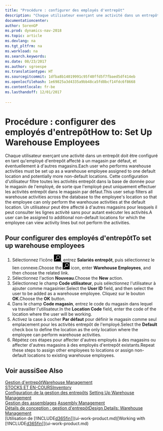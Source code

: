 ```yaml
---
title: "Procédure : configurer des employés d'entrepôt"
description: "Chaque utilisateur exerçant une activité dans un entrepôt doit être configuré en tant qu'employé d'entrepôt affecté à un magasin par défaut, et éventuellement à d'autres magasins."
documentationcenter: 
author: SorenGP
ms.prod: dynamics-nav-2018
ms.topic: article
ms.devlang: na
ms.tgt_pltfrm: na
ms.workload: na
ms.search.keywords: 
ms.date: 08/23/2017
ms.author: sgroespe
ms.translationtype: HT
ms.sourcegitcommit: 1dfba8b14019991c95f40ffd5f7fbaed5df414eb
ms.openlocfilehash: 1e69825a3d4335a9bb48ca5fd8bcf14fdc6f8668
ms.contentlocale: fr-be
ms.lasthandoff: 12/01/2017

---
```

# <a name="how-to-set-up-warehouse-employees"></a><span data-ttu-id="d965e-103">Procédure : configurer des employés d'entrepôt</span><span class="sxs-lookup"><span data-stu-id="d965e-103">How to: Set Up Warehouse Employees</span></span>
<span data-ttu-id="d965e-104">Chaque utilisateur exerçant une activité dans un entrepôt doit être configuré en tant qu'employé d'entrepôt affecté à un magasin par défaut, et éventuellement à d'autres magasins.</span><span class="sxs-lookup"><span data-stu-id="d965e-104">Each user who performs warehouse activities must be set up as a warehouse employee assigned to one default location and potentially more non-default locations.</span></span> <span data-ttu-id="d965e-105">Cette configuration d'utilisateur filtre toutes les activités entrepôt dans la base de donnée pour le magasin de l'employé, de sorte que l'employé peut uniquement effectuer les activités entrepôt dans le magasin par défaut.</span><span class="sxs-lookup"><span data-stu-id="d965e-105">This user setup filters all warehouse activities across the database to the employee's location so that the employee can only perform the warehouse activities at the default location.</span></span> <span data-ttu-id="d965e-106">Un utilisateur peut être affecté à d'autres magasins pour lesquels il peut consulter les lignes activité sans pour autant exécuter les activités.</span><span class="sxs-lookup"><span data-stu-id="d965e-106">A user can be assigned to additional non-default locations for which the employee can view activity lines but not perform the activities.</span></span>

## <a name="to-set-up-warehouse-employees"></a><span data-ttu-id="d965e-107">Pour configurer des employés d'entrepôt</span><span class="sxs-lookup"><span data-stu-id="d965e-107">To set up warehouse employees</span></span>  
1.  <span data-ttu-id="d965e-108">Sélectionnez l'icône ![Page ou état pour la recherche](media/ui-search/search_small.png "Page ou état pour la recherche"), entrez **Salariés entrepôt**, puis sélectionnez le lien connexe.</span><span class="sxs-lookup"><span data-stu-id="d965e-108">Choose the ![Search for Page or Report](media/ui-search/search_small.png "Search for Page or Report icon") icon, enter **Warehouse Employees**, and then choose the related link.</span></span>  
2. <span data-ttu-id="d965e-109">Sélectionnez l'action **Nouveau**.</span><span class="sxs-lookup"><span data-stu-id="d965e-109">Choose the **New** action.</span></span>  
3. <span data-ttu-id="d965e-110">Sélectionnez le champ **Code utilisateur**, puis sélectionnez l'utilisateur à ajouter comme magasinier.</span><span class="sxs-lookup"><span data-stu-id="d965e-110">Select the **User ID** field, and then select the user to be added as a warehouse employee.</span></span> <span data-ttu-id="d965e-111">Cliquez sur le bouton **OK**.</span><span class="sxs-lookup"><span data-stu-id="d965e-111">Choose the **OK** button.</span></span>  
6.  <span data-ttu-id="d965e-112">Dans le champ **Code magasin**, entrez le code du magasin dans lequel va travailler l'utilisateur.</span><span class="sxs-lookup"><span data-stu-id="d965e-112">In the **Location Code** field, enter the code of the location where the user will be working.</span></span>  
7.  <span data-ttu-id="d965e-113">Activez la case à cocher **Par défaut** pour définir le magasin comme seul emplacement pour les activités entrepôt de l'employé.</span><span class="sxs-lookup"><span data-stu-id="d965e-113">Select the **Default** check box to define the location as the only location where the employee can perform warehouse activities.</span></span>  
8.  <span data-ttu-id="d965e-114">Répétez ces étapes pour affecter d'autres employés à des magasins ou affecter d'autres magasins à des employés d'entrepôt existants.</span><span class="sxs-lookup"><span data-stu-id="d965e-114">Repeat these steps to assign other employees to locations or assign non-default locations to existing warehouse employees.</span></span>  

## <a name="see-also"></a><span data-ttu-id="d965e-115">Voir aussi</span><span class="sxs-lookup"><span data-stu-id="d965e-115">See Also</span></span>  
[<span data-ttu-id="d965e-116">Gestion d'entrepôt</span><span class="sxs-lookup"><span data-stu-id="d965e-116">Warehouse Management</span></span>](warehouse-manage-warehouse.md)  
[<span data-ttu-id="d965e-117">STOCKS ET EN-COURS</span><span class="sxs-lookup"><span data-stu-id="d965e-117">Inventory</span></span>](inventory-manage-inventory.md)  
<span data-ttu-id="d965e-118">[Configuration de la gestion des entrepôts](warehouse-setup-warehouse.md)   </span><span class="sxs-lookup"><span data-stu-id="d965e-118">[Setting Up Warehouse Management](warehouse-setup-warehouse.md)   </span></span>  
<span data-ttu-id="d965e-119">[Gestion des assemblages](assembly-assemble-items.md)  </span><span class="sxs-lookup"><span data-stu-id="d965e-119">[Assembly Management](assembly-assemble-items.md)  </span></span>  
[<span data-ttu-id="d965e-120">Détails de conception : gestion d'entrepôt</span><span class="sxs-lookup"><span data-stu-id="d965e-120">Design Details: Warehouse Management</span></span>](design-details-warehouse-management.md)  
<span data-ttu-id="d965e-121">[Utilisation de [!INCLUDE[d365fin](includes/d365fin_md.md)]](ui-work-product.md)</span><span class="sxs-lookup"><span data-stu-id="d965e-121">[Working with [!INCLUDE[d365fin](includes/d365fin_md.md)]](ui-work-product.md)</span></span>  

